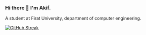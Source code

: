 ### Hi there 👋 I'm Akif.
A student at Firat University, department of computer engineering.



[![GitHub Streak](https://github-readme-streak-stats.herokuapp.com?user=soresta&theme=codeSTACKr&border_radius=5&fire=DD701B)](https://git.io/streak-stats)



<!--
**Soresta/Soresta** is a ✨ _special_ ✨ repository because its `README.md` (this file) appears on your GitHub profile.


Here are some ideas to get you started:

- 🔭 I’m currently working on ...
- 🌱 I’m currently learning ...Java and Html
- 👯 I’m looking to collaborate on ...
- 🤔 I’m looking for help with ...
- 💬 Ask me about ...
- 📫 How to reach me: ...Email:nawascode@gmail.com
- 😄 Pronouns: ...
- ⚡ Fun fact: ...
-->
